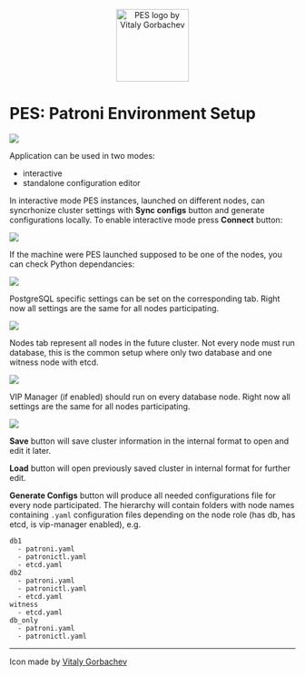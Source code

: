 <p align="center">
<img src="res/pes.svg" title="PES logo by Vitaly Gorbachev" width="128"/>
</p>

# PES: Patroni Environment Setup

![](res/PES-Init.png)

Application can be used in two modes:
* interactive
* standalone configuration editor

In interactive mode PES instances, launched on different nodes, can syncrhonize cluster settings with **Sync configs** button and generate configurations locally. To enable interactive mode press **Connect** button:

![](res/PES-Tether.png)

If the machine were PES launched supposed to be one of the nodes, you can check Python dependancies:

![](res/PES-Python.png)

PostgreSQL specific settings can be set on the corresponding tab. Right now all settings are the same for all nodes participating.

![](res/PES-PostgreSQL.png)

Nodes tab represent all nodes in the future cluster. Not every node must run database, this is the common setup where only two database and one witness node with etcd.

![](res/PES-Nodes.png)

VIP Manager (if enabled) should run on every database node. Right now all settings are the same for all nodes participating.

![](res/PES-Vip.png)

**Save** button will save cluster information in the internal format to open and edit it later.

**Load** button will open previously saved cluster in internal format for further edit.

**Generate  Configs** button will produce all needed configurations file for every node participated. The hierarchy will contain folders with node names containing `.yaml` configuration files depending on the node role (has db, has etcd, is vip-manager enabled), e.g.

```
db1
  - patroni.yaml
  - patronictl.yaml
  - etcd.yaml
db2
  - patroni.yaml
  - patronictl.yaml
  - etcd.yaml
witness
  - etcd.yaml
db_only
  - patroni.yaml
  - patronictl.yaml
```

---

Icon made by [Vitaly Gorbachev](https://www.flaticon.com/authors/vitaly-gorbachev)
